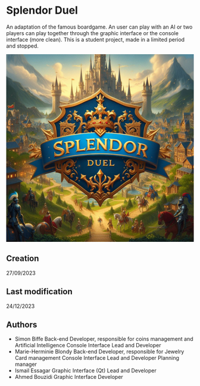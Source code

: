 # Splendor Duel
An adaptation of the famous boardgame. An user can play with an AI or two players can play together through the graphic interface or the console interface (more clean).
This is a student project, made in a limited period and stopped.

![Game logo designed with AI tools](./data/fond_menu_splendor.jpg "Game logo designed with AI tools")

## Creation
27/09/2023

## Last modification
24/12/2023

## Authors
- Simon Biffe
Back-end Developer, responsible for coins management and Artificial Intelligence
Console Interface Lead and Developer
- Marie-Herminie Blondy
Back-end Developer, responsible for Jewelry Card management
Console Interface Lead and Developer
Planning manager
- Ismail Essagar
Graphic Interface (Qt) Lead and Developer
- Ahmed Bouzidi
Graphic Interface Developer